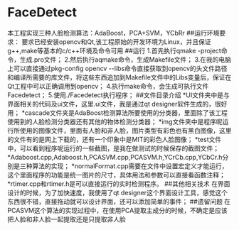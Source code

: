 # FaceDetect
本工程实现三种人脸检测算法：AdaBoost，PCA+SVM，YCbRr
##运行环境要求：
  要求已经安装opencv和Qt,该工程原始的开发环境为Linux，并且保证g++,make等基本的c/c++环境及命令可用
##运行
  1.首先执行qmake -project命令，生成.pro文件；
  2.然后执行aqmake命令，生成Makefile文件；
  3.在我的电脑上可以直接通过pkg-config opencv --libs命令直接获取到opencv的头文件路径和编译所需要的库文件，将这些东西追加到Makefile文件中的Libs变量后，保证在Qt工程中可以正确调用到opencv；
  4.执行make命令，会生成可执行文件Facedetect；
  5.使用./Facedetect执行程序；
##文件目录介绍
  *UI文件夹中是与界面相关的代码及ui文件，这里.ui文件，我是通过qt designer软件生成的，很好用；
  *cascade文件夹是AdaBoost检测算法所要使用的分类器，里面除了该工程使用到的人脸检测分类器还有其他的物体检测分类器；
  *img文件夹中是程序呢运行所使用的图像文件，里面有人脸和非人脸，图片类型有彩色也有黑白图像，这里的文件有的是网上下载的，还有一个印象中是MIT的彩色人脸图像；
  *test文件中，可以看到程序呢运行的一些截图，是我在做测试的时候保存的截图文件；
  *Adaboost.cpp,Adaboost.h,PCASVM.cpp,PCASVM.h,YCrCb.cpp,YCbCr.h分别是三种算法的实现；
  *normalFormat.cpp需要在文件中设置宏定义才能运行，这个里面程序的功能是统一图片的尺寸，具体用法和参数可以直接看函数注释；
  *rtimer.cpp和rtimer.h是可以直接运行的实时检测程序。
##其他相关技术
  在界面设计的时候，为了加快速度，我使用了qt designer这个界面设计工具，感觉这个东西很不错，直接拖动就可以设计界面，还可以添加简单的事件；
##遗留问题
  在PCASVM这个算法的实现过程中，在使用PCA提取主成分的时候，不确定是应该把人脸和非人脸一起提取还是只提取非人脸
